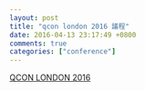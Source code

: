 ```yaml
---
layout: post
title: "qcon london 2016 議程"
date: 2016-04-13 23:17:49 +0800
comments: true
categories: ["conference"]
---
```


<!-- more -->

[QCON LONDON 2016]

[QCON LONDON 2016]:https://qconlondon.com/london-2016/london-2016/schedule/tabular.html
